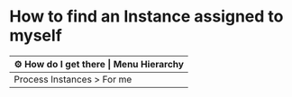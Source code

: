 # How to find an Instance assigned to myself

| ⚙ How do I get there \| Menu Hierarchy |
| -------------------------------------- |
| Process Instances > For me             |


